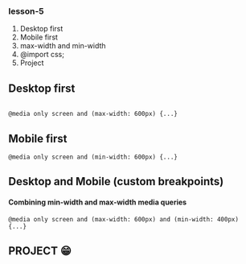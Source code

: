 ### lesson-5

1. Desktop first
2. Mobile first
3. max-width and min-width
4. @import css;
5. Project

## Desktop first

```

@media only screen and (max-width: 600px) {...}

```


## Mobile first

```
@media only screen and (min-width: 600px) {...}

```


## Desktop and Mobile (custom breakpoints)
#### Combining min-width and max-width media queries 

```
@media only screen and (max-width: 600px) and (min-width: 400px)  {...}

```


## PROJECT 😁


